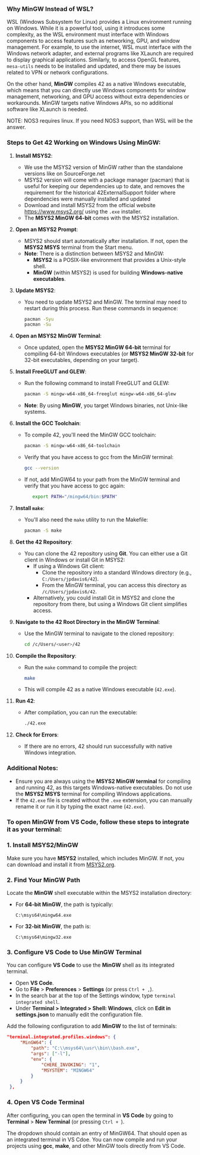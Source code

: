 ### Why MinGW Instead of WSL?
WSL (Windows Subsystem for Linux) provides a Linux environment running on Windows. While it is a powerful tool, using it introduces some complexity, as the WSL environment must interface with Windows components to access features such as networking, GPU, and window management. For example, to use the internet, WSL must interface with the Windows network adapter, and external programs like XLaunch are required to display graphical applications. Similarly, to access OpenGL features, `mesa-utils` needs to be installed and updated, and there may be issues related to VPN or network configurations. 

On the other hand, **MinGW** compiles 42 as a native Windows executable, which means that you can directly use Windows components for window management, networking, and GPU access without extra dependencies or workarounds. MinGW targets native Windows APIs, so no additional software like XLaunch is needed.

NOTE: NOS3 requires linux. If you need NOS3 support, than WSL will be the answer.

### Steps to Get 42 Working on Windows Using MinGW:

1. **Install MSYS2**:
   - We use the MSYS2 version of MinGW rather than the standalone versions like on SourceForge.net
   - MSYS2 version will come with a package manager (pacman) that is useful for keeping our dependencies up to date, and removes the requirement for the historical 42ExternalSupport folder where dependencies were manually installed and updated
   - Download and install MSYS2 from the official website https://www.msys2.org/ using the `.exe` installer.
   - The **MSYS2 MinGW 64-bit** comes with the MSYS2 installation.

2. **Open an MSYS2 Prompt**:
   - MSYS2 should start automatically after installation. If not, open the **MSYS2 MSYS** terminal from the Start menu.
   - **Note**: There is a distinction between MSYS2 and MinGW:
     - **MSYS2** is a POSIX-like environment that provides a Unix-style shell.
     - **MinGW** (within MSYS2) is used for building **Windows-native executables**.

3. **Update MSYS2**:
   - You need to update MSYS2 and MinGW. The terminal may need to restart during this process. Run these commands in sequence:
     ```bash
     pacman -Syu
     pacman -Su
     ```

4. **Open an MSYS2 MinGW Terminal**:
   - Once updated, open the **MSYS2 MinGW 64-bit** terminal for compiling 64-bit Windows executables (or **MSYS2 MinGW 32-bit** for 32-bit executables, depending on your target).

5. **Install FreeGLUT and GLEW**:
   - Run the following command to install FreeGLUT and GLEW:
     ```bash
     pacman -S mingw-w64-x86_64-freeglut mingw-w64-x86_64-glew
     ```
   - **Note**: By using **MinGW**, you target Windows binaries, not Unix-like systems.

6. **Install the GCC Toolchain**:
   - To compile 42, you'll need the MinGW GCC toolchain:
     ```bash
     pacman -S mingw-w64-x86_64-toolchain
     ```
   - Verify that you have access to gcc from the MinGW terminal:
      ```bash
      gcc --version
      ```
   - If not, add MinGW64 to your path from the MinGW terminal and verify that you have access to gcc again:
      ```bash
         export PATH="/mingw64/bin:$PATH"
      ```
7. **Install `make`**:
   - You'll also need the `make` utility to run the Makefile:
     ```bash
     pacman -S make
     ```

8. **Get the 42 Repository**:
   - You can clone the 42 repository using **Git**. You can either use a Git client in Windows or install Git in MSYS2:
     - If using a Windows Git client:
       - Clone the repository into a standard Windows directory (e.g., `C:/Users/jpdavis6/42`).
       - From the MinGW terminal, you can access this directory as `/c/Users/jpdavis6/42`.
     - Alternatively, you could install Git in MSYS2 and clone the repository from there, but using a Windows Git client simplifies access.

9. **Navigate to the 42 Root Directory in the MinGW Terminal**:
   - Use the MinGW terminal to navigate to the cloned repository:
     ```bash
     cd /c/Users/<user>/42
     ```

10. **Compile the Repository**:
    - Run the `make` command to compile the project:
      ```bash
      make
      ```
    - This will compile 42 as a native Windows executable (`42.exe`).

11. **Run 42**:
    - After compilation, you can run the executable:
      ```bash
      ./42.exe
      ```

12. **Check for Errors**:
    - If there are no errors, 42 should run successfully with native Windows integration.

### Additional Notes:
- Ensure you are always using the **MSYS2 MinGW terminal** for compiling and running 42, as this targets Windows-native executables. Do not use the **MSYS2 MSYS** terminal for compiling Windows applications.
- If the `42.exe` file is created without the `.exe` extension, you can manually rename it or run it by typing the exact name (`42.exe`).


### To open **MinGW** from **VS Code**, follow these steps to integrate it as your terminal:

### 1. **Install MSYS2/MinGW**
   Make sure you have **MSYS2** installed, which includes MinGW. If not, you can download and install it from [MSYS2.org](https://www.msys2.org/).

### 2. **Find Your MinGW Path**
   Locate the **MinGW** shell executable within the MSYS2 installation directory:
   - For **64-bit MinGW**, the path is typically:
     ```
     C:\msys64\mingw64.exe
     ```
   - For **32-bit MinGW**, the path is:
     ```
     C:\msys64\mingw32.exe
     ```

### 3. **Configure VS Code to Use MinGW Terminal**
   You can configure **VS Code** to use the **MinGW** shell as its integrated terminal.

   - Open **VS Code**.
   - Go to **File** > **Preferences** > **Settings** (or press `Ctrl + ,`).
   - In the search bar at the top of the Settings window, type `terminal integrated shell`.
   - Under **Terminal > Integrated > Shell: Windows**, click on **Edit in settings.json** to manually edit the configuration file.

   Add the following configuration to add **MinGW** to the list of terminals:
   ```json
   "terminal.integrated.profiles.windows": {
        "MinGW64": {
            "path": "C:\\msys64\\usr\\bin\\bash.exe",
            "args": ["-l"],
            "env": {
                "CHERE_INVOKING": "1",
                "MSYSTEM": "MINGW64"
            }
        }
    },
   ```

### 4. **Open VS Code Terminal**
   After configuring, you can open the terminal in **VS Code** by going to **Terminal** > **New Terminal** (or pressing `Ctrl + `).

The dropdown should contain an entry of MinGW64. That should open as an integrated terminal in VS Cdoe. You can now compile and run your projects using **gcc**, **make**, and other MinGW tools directly from VS Code.